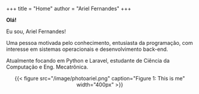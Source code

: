 +++
title = "Home"
author = "Ariel Fernandes"
+++


**Olá!**

Eu sou, Ariel Fernandes!

Uma pessoa motivada pelo conhecimento, entusiasta da programação, com interesse em sistemas operacionais e desenvolvimento back-end. 

Atualmente focando em Python e Laravel, estudante de Ciência da Computação e Eng. Mecatrônica.
<style>.org-center { margin-left: auto; margin-right: auto; text-align: center; }</style>

<div class="org-center">
  <div></div>

{{< figure src="/image/photoariel.png" caption="Figure 1: This is me" width="400px" >}}
</div>
